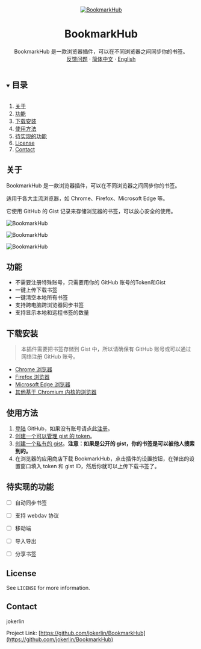 
<!-- PROJECT LOGO -->
<br />
<p align="center">
  <a href="https://github.com/jokerlin/BookmarkHub">
    <img src="images/icon128.png" alt="BookmarkHub" >
  </a>

  <h1 align="center">BookmarkHub</h1>
  <p align="center">
    BookmarkHub 是一款浏览器插件，可以在不同浏览器之间同步你的书签。
    <br />
    <a href="https://github.com/jokerlin/BookmarkHub/issues">反馈问题</a>
    ·
    <a href="/README_cn.md">简体中文</a>
    ·
    <a href="/README.md">English</a>
  </p>
</p>

<!-- TABLE OF CONTENTS -->
<details open="open">
  <summary><h2 style="display: inline-block">目录</h2></summary>
  <ol>
    <li><a href="#关于">关于</a></li>
    <li><a href="#功能">功能</a></li>
    <li><a href="#下载安装">下载安装</a></li>
    <li><a href="#使用方法">使用方法</a></li>
    <li><a href="#待实现的功能">待实现的功能</a></li>
    <li><a href="#license">License</a></li>
    <li><a href="#contact">Contact</a></li>
  </ol>
</details>

<!-- ABOUT THE PROJECT -->
## 关于

BookmarkHub 是一款浏览器插件，可以在不同浏览器之间同步你的书签。

适用于各大主流浏览器，如 Chrome、Firefox、Microsoft Edge 等。

它使用 GitHub 的 Gist 记录来存储浏览器的书签，可以放心安全的使用。

![BookmarkHub](images/3.gif)

![BookmarkHub](images/1.png)

![BookmarkHub](images/2.png)

## 功能
* 不需要注册特殊账号，只需要用你的 GitHub 账号的Token和Gist
* 一键上传下载书签
* 一键清空本地所有书签
* 支持跨电脑跨浏览器同步书签
* 支持显示本地和远程书签的数量

## 下载安装
> 本插件需要把书签存储到 Gist 中，所以请确保有 GitHub 账号或可以通过网络注册 GitHub 账号。
* [Chrome 浏览器](https://chrome.google.com/webstore/detail/bookmarkhub-sync-bookmark/fohimdklhhcpcnpmmichieidclgfdmol)
* [Firefox 浏览器](https://addons.mozilla.org/zh-CN/firefox/addon/BookmarkHub/)
* [Microsoft Edge 浏览器](https://microsoftedge.microsoft.com/addons/detail/BookmarkHub/fdnmfpogadcljhecfhdikdecbkggfmgk)
* [其他基于 Chromium 内核的浏览器](https://chrome.google.com/webstore/detail/bookmarkhub-sync-bookmark/fohimdklhhcpcnpmmichieidclgfdmol)

<!-- USAGE EXAMPLES -->
## 使用方法

1. [登陆](https://github.com/login) GitHub，如果没有账号请点此[注册](https://github.com/join)。
2. [创建一个可以管理 gist 的 token](https://github.com/settings/tokens/new)。
3. [创建一个私有的 gist](https://gist.github.com)。__注意：如果是公开的 gist，你的书签是可以被他人搜索到的。__
4. 在浏览器的应用商店下载 BookmarkHub，点击插件的设置按钮，在弹出的设置窗口填入 token 和 gist ID，然后你就可以上传下载书签了。

<!-- ROADMAP -->
## 待实现的功能

- [ ] 自动同步书签
- [ ] 支持 webdav 协议
- [ ] 移动端
- [ ] 导入导出
- [ ] 分享书签


<!-- LICENSE -->
## License

See `LICENSE` for more information.

<!-- CONTACT -->
## Contact

jokerlin

Project Link: [https://github.com/jokerlin/BookmarkHub](https://github.com/jokerlin/BookmarkHub)
